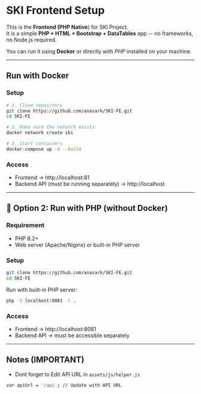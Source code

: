# SKI Frontend Setup

This is the **Frontend (PHP Native**) for SKI Project.  
It is a simple **PHP + HTML + Bootstrap + DataTables** app -- no frameworks, no Node.js required.

You can run it using **Docker** or directly with *PHP* installed on your machine.


---

## Run with Docker

### Setup

```bash
# 1. Clone repository
git clone https://github.com/anasark/SKI-FE.git
cd SKI-FE

# 2. Make sure the network exists
docker network create ski

# 3. Start containers
docker-compose up -d --build
```

### Access
- Frontend → http://localhost:81  
- Backend API (must be running separately) → http://localhost  


---


## 🚋 Option 2: Run with PHP (without Docker)

### Requirement
- PHP 8.2+   
- Web server (Apache/Niginx) or built-in PHP server 

### Setup
```bash
git clone https://github.com/anasark/SKI-FE.git
cd SKI-FE
```

Run with built-in PHP server:
```bash
php -S localhost:8081 -t .
```

### Access
+ Frontend → http://localhost:8081  
+ Backend API → must be accessible separately  


---


## Notes (IMPORTANT)
- Dont forget to Edit API URL in `assets/js/helper.js`
```bash
var apiUrl = '/api'; // Update with API URL
```
